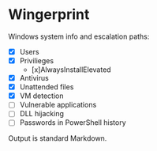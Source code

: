 # Wingerprint

Windows system info and escalation paths:

- [x] Users
- [x] Privilieges
  - [x]​AlwaysInstallElevated
- [x] Antivirus
- [x] Unattended files
- [x] VM detection
- [ ] Vulnerable applications
- [ ] DLL hijacking
- [ ] Passwords in PowerShell history

Output is standard Markdown.
